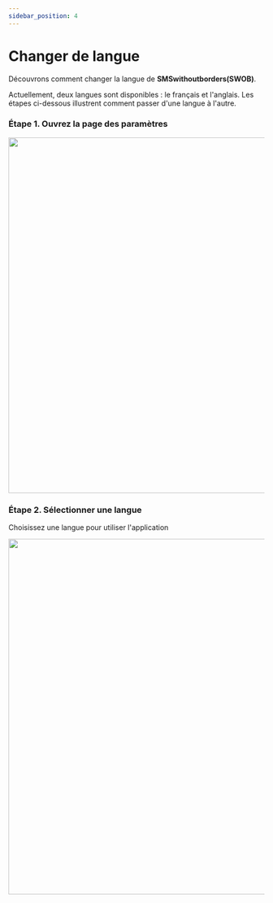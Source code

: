 ```yaml
---
sidebar_position: 4
---
```


# Changer de langue 

Découvrons comment changer la langue de **SMSwithoutborders(SWOB)**.

Actuellement, deux langues sont disponibles : le français et l'anglais. Les étapes ci-dessous illustrent comment passer d'une langue à l'autre.

### Étape 1. Ouvrez la page des paramètres

<img src="/img/settings .png" height="700" />

### Étape 2. Sélectionner une langue

Choisissez une langue pour utiliser l'application

<img src="/img/language.png" height="700" />
